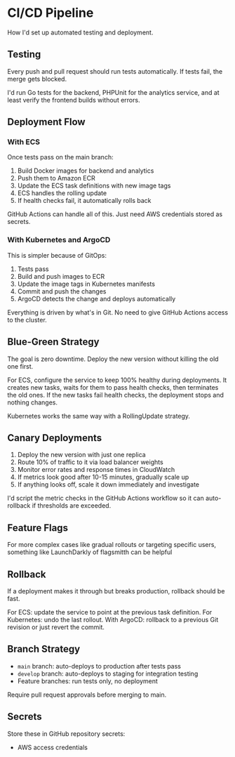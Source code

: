 # CI/CD Pipeline

How I'd set up automated testing and deployment.

## Testing

Every push and pull request should run tests automatically. If tests fail, the merge gets blocked.

I'd run Go tests for the backend, PHPUnit for the analytics service, and at least verify the frontend builds without errors.

## Deployment Flow

### With ECS

Once tests pass on the main branch:
1. Build Docker images for backend and analytics
2. Push them to Amazon ECR
3. Update the ECS task definitions with new image tags
4. ECS handles the rolling update
5. If health checks fail, it automatically rolls back

GitHub Actions can handle all of this. Just need AWS credentials stored as secrets.

### With Kubernetes and ArgoCD

This is simpler because of GitOps:
1. Tests pass
2. Build and push images to ECR
3. Update the image tags in Kubernetes manifests
4. Commit and push the changes
5. ArgoCD detects the change and deploys automatically

Everything is driven by what's in Git. No need to give GitHub Actions access to the cluster.

## Blue-Green Strategy

The goal is zero downtime. Deploy the new version without killing the old one first.

For ECS, configure the service to keep 100% healthy during deployments. It creates new tasks, waits for them to pass health checks, then terminates the old ones. If the new tasks fail health checks, the deployment stops and nothing changes.

Kubernetes works the same way with a RollingUpdate strategy.

## Canary Deployments

1. Deploy the new version with just one replica
2. Route 10% of traffic to it via load balancer weights
3. Monitor error rates and response times in CloudWatch
4. If metrics look good after 10-15 minutes, gradually scale up
5. If anything looks off, scale it down immediately and investigate

I'd script the metric checks in the GitHub Actions workflow so it can auto-rollback if thresholds are exceeded.

## Feature Flags

For more complex cases like gradual rollouts or targeting specific users, something like LaunchDarkly of flagsmitth can be helpful

## Rollback

If a deployment makes it through but breaks production, rollback should be fast.

For ECS: update the service to point at the previous task definition.
For Kubernetes: undo the last rollout.
With ArgoCD: rollback to a previous Git revision or just revert the commit.



## Branch Strategy

- `main` branch: auto-deploys to production after tests pass
- `develop` branch: auto-deploys to staging for integration testing
- Feature branches: run tests only, no deployment

Require pull request approvals before merging to main.

## Secrets

Store these in GitHub repository secrets:
- AWS access credentials


